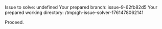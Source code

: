 Issue to solve: undefined
Your prepared branch: issue-9-62fb82d5
Your prepared working directory: /tmp/gh-issue-solver-1761478062141

Proceed.